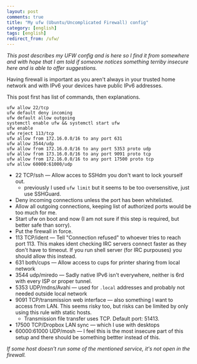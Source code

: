 ```yaml
---
layout: post
comments: true
title: "My ufw (Ubuntu/Uncomplicated Firewall) config"
category: [english]
tags: [english]
redirect_from: /ufw/
---
```


*This post describes my UFW config and is here so I find it from somewhere
 and with hope that I am told if someone notices something terriby insecure
 here and is able to offer suggestions.*

Having firewall is important as you aren't always in your trusted home
network and with IPv6 your devices have public IPv6 addresses.

This post first has list of commands, then explanations.

```
ufw allow 22/tcp
ufw default deny incoming
ufw default allow outgoing
systemctl enable ufw && systemctl start ufw
ufw enable
ufw reject 113/tcp
ufw allow from 172.16.0.0/16 to any port 631
ufw allow 3544/udp
ufw allow from 172.16.0.0/16 to any port 5353 proto udp
ufw allow from 173.16.0.0/16 to any port 9091 proto tcp
ufw allow from 172.16.0.0/16 to any port 17500 proto tcp
ufw allow 60000:61000/udp
```

* 22 TCP/ssh — Allow acces to SSHdm you don't want to lock yourself out.
    * previously I used `ufw limit` but it seems to be too oversensitive,
      just use SSHGuard.
* Deny incoming connections unless the port has been whitelisted.
* Allow all outgoing connections, keeping list of authorized ports would
  be too much for me.
* Start ufw on boot and now (I am not sure if this step is required, but
  better safe than sorry).
* Put the firewall in force.
* 113 TCP/ident — Tell "Connection refused" to whoever tries to reach port
  113. This makes ident checking IRC servers connect faster as they don't
  have to timeout. If you run shell server (for IRC purpouses) you should
  allow this instead.
* 631 both/cups — Allow access to cups for printer sharing from local
  network
* 3544 udp/miredo — Sadly native IPv6 isn't everywhere, neither is 6rd
  with every ISP or proper tunnel.
* 5353 UDP/mdns/Avahi — used for `.local` addresses and probably not
  needed outside local network
* 9091 TCP/transmission web interface — also something I want to access
  from LAN. This seems risky too, but risks can be limited by only
  using this rule with static hosts.
    * Transmission file transfer uses TCP. Default port: 51413.
* 17500 TCP/Dropbox LAN sync — which I use with desktops
* 60000:61000 UDP/mosh — I feel this is the most insecure part of this
  setup and there should be something bettter instead of this.

*If some host doesn't run some of the mentioned service, it's not open in
the firewall.*
